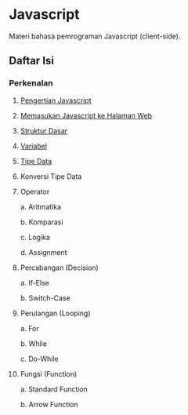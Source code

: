 # Javascript

Materi bahasa pemrograman Javascript (client-side).

## Daftar Isi

### Perkenalan

1. [Pengertian Javascript](./01-pengertian-javascript.md)
2. [Memasukan Javascript ke Halaman Web](./02-memasukan-javascript-ke-halaman-web.md)
3. [Struktur Dasar](./03-struktur-dasar.md)
4. [Variabel](./04-variabel.md)
5. [Tipe Data](./05-tipe-data.md)
6. Konversi Tipe Data
7. Operator

   a. Aritmatika

   b. Komparasi

   c. Logika

   d. Assignment

8. Percabangan (Decision)

   a. If-Else

   b. Switch-Case

9. Perulangan (Looping)

   a. For

   b. While

   c. Do-While

10. Fungsi (Function)

    a. Standard Function

    b. Arrow Function
